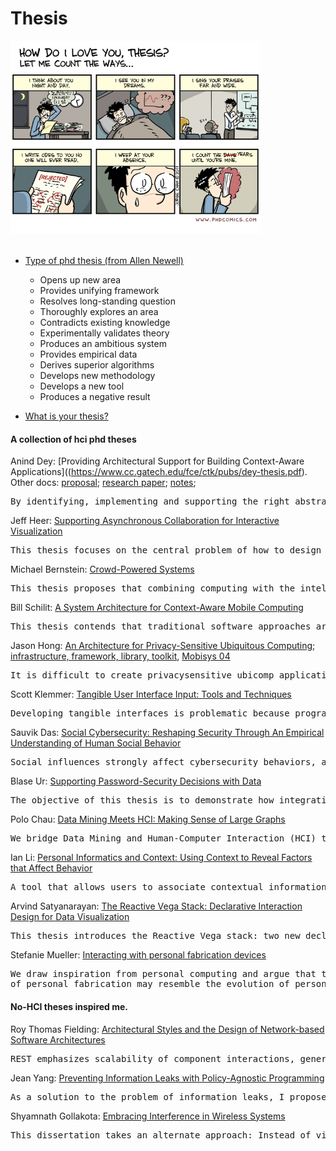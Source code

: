 Thesis
=========================

<!-- <code>"No one reads a Ph.D. thesis. "<br/>
"No. I did."
</code> -->


<img src="photos/diagrams/phd-comics-thesis.gif" width="400px">
<br/>
<br/>


- [Type of phd thesis (from Allen Newell)](https://www.eecs.harvard.edu/htk/phdadvice/#3)
    - Opens up new area
    - Provides unifying framework
    - Resolves long-standing question
    - Thoroughly explores an area
    - Contradicts existing knowledge
    - Experimentally validates theory
    - Produces an ambitious system
    - Provides empirical data
    - Derives superior algorithms
    - Develops new methodology
    - Develops a new tool
    - Produces a negative result

- [What is your thesis?](http://web.cs.ucla.edu/~palsberg/shivers.html)


#### A collection of hci phd theses

Anind Dey: [Providing Architectural Support for Building Context-Aware Applications]((https://www.cc.gatech.edu/fce/ctk/pubs/dey-thesis.pdf).
Other docs: [proposal](https://pdfs.semanticscholar.org/50c3/a22313d0eb9398afd2730cc6b5f8c2aaa8ad.pdf); [research paper](ftp://ftp.cc.gatech.edu/pub/gvu/tr/1999/99-23.pdf); [notes](http://haojian.github.io/notes/notes-dey-thesis.pdf);
<pre>
By identifying, implementing and supporting the right abstractions and services for handling context, we can construct a framework that makes it easier to design, build and evolve context-aware applications.
</pre>

Jeff Heer: [Supporting Asynchronous Collaboration for Interactive Visualization](https://homes.cs.washington.edu/~jheer/files/jheer-thesis.pdf) 
<pre>This thesis focuses on the central problem of how to design visualization systems that support and catalyze social sensemaking by analysts and decision-makers collaborating asynchronously. </pre>

Michael Bernstein: [Crowd-Powered Systems](https://hci.stanford.edu/publications/2012/CrowdPoweredSystems/phd-thesis-msbernst.pdf)
<pre>
This thesis proposes that combining computing with the intelligence of crowds — large groups of people connecting and coordinating online — allows the creation of hybrid human-computer systems that overcome the limits of the user-system tradeoff.
</pre>

Bill Schilit: [A System Architecture for Context-Aware Mobile Computing](https://sites.google.com/site/schilit/schilit-thesis.pdf?attredirects=0)
<pre>This thesis contends that traditional software approaches are ill-suited for building mobile distributed computing software. System dynamics result in software that must be manually reconfigured when features change, and software that is constantly mis-tuned for the current computing environment. This thesis proposes an architecture for notifying applications of the changing computing environment that is simple, fault tolerant, efficient, scalable, and feasible to implement across a range of computing platforms.</pre>


Jason Hong: [An Architecture for Privacy-Sensitive Ubiquitous Computing](http://www.cs.cmu.edu/~jasonh/publications/jihdiss.pdf); [infrastructure, framework, library, toolkit](http://citeseerx.ist.psu.edu/viewdoc/download?doi=10.1.1.469.6574&rep=rep1&type=pdf), [Mobisys 04](https://dl.acm.org/doi/pdf/10.1145/990064.990087)
<pre>
It is difficult to create privacysensitive ubicomp applications for three reasons: (1) it is hard to analyze privacy needs; (2) it is hard to design effective user interfaces for privacy; (3) it is hard to implement privacy-sensitive systems.
</pre>

Scott Klemmer: [Tangible User Interface Input: Tools and Techniques](https://hci.stanford.edu/publications/2004/klemmer-dissertation/KlemmerDissertation.pdf) 
<pre>
Developing tangible interfaces is problematic because programmers are responsible for acquiring and abstracting physical input.  The Papier-Mâché toolkit introduces a novel software architecture that (1) lowers the threshold for developing applications by identifying high-level abstractions of input technologies; (2) supports switching input technologies with minimal code changes; (3) makes debugging easier through monitoring facilities that include Wizard of Oz control. 
</pre>

Sauvik Das: [Social Cybersecurity: Reshaping Security Through An Empirical Understanding of Human Social Behavior](http://reports-archive.adm.cs.cmu.edu/anon/hcii/CMU-HCII-17-100.pdf)
<pre>Social influences strongly affect cybersecurity behaviors, and it is possible to encourage better cybersecurity behaviors by designing security systems that are more social.
</pre>


Blase Ur: [Supporting Password-Security Decisions with Data](https://www.blaseur.com/phdthesis.pdf)
<pre>
The objective of this thesis is to demonstrate how integrating data-driven insights about how users create and how attackers guess passwords into a tool that presents real-time feedback can equip users to make better passwords.
</pre>


Polo Chau: [Data Mining Meets HCI: Making Sense of Large Graphs](https://poloclub.github.io/polochau/papers/polo-chau-thesis.pdf)
<pre>
We bridge Data Mining and Human-Computer Interaction (HCI) to synthesize new methods and systems that help people understand and interact with massive graphs with billions of nodes and edges, in three inter-related thrusts: (1) Attention Routing, (2) Mixed-Initiative Sense making, and (3) Scaling Up.
</pre>

Ian Li: [Personal Informatics and Context: Using Context to Reveal Factors that Affect Behavior](http://reports-archive.adm.cs.cmu.edu/anon/hcii/CMU-HCII-11-106.pdf)
<pre>
A tool that allows users to associate contextual information with behavioral information can better reveal factors within one's life that affect behavior, compared to existing systems that only show behavioral information.
</pre>


Arvind Satyanarayan: [The Reactive Vega Stack: Declarative Interaction Design for Data Visualization](https://arvindsatya.com/files/thesis-augmented.pdf)
<pre>
This thesis introduces the Reactive Vega stack: two new declarative languages for interactive visualization that decouple specification (the what) from execution (the how).
</pre>


Stefanie Mueller: [Interacting with personal fabrication devices](https://publishup.uni-potsdam.de/opus4-ubp/frontdoor/deliver/index/docId/10090/file/mueller_diss.pdf)
<pre>
We draw inspiration from personal computing and argue that the evolution
of personal fabrication may resemble the evolution of personal computing.
</pre>

#### No-HCI theses inspired me.

Roy Thomas Fielding: [Architectural Styles and the Design of Network-based Software Architectures](https://www.ics.uci.edu/~fielding/pubs/dissertation/top.htm)
<pre>
REST emphasizes scalability of component interactions, generality of interfaces, independent deployment of components, and intermediary components to reduce interaction latency, enforce security, and encapsulate legacy systems.
</pre>


Jean Yang: [Preventing Information Leaks with Policy-Agnostic Programming](http://www.cs.cmu.edu/~jyang2/papers/jeanyang_phd_thesis.pdf)
<pre>
As a solution to the problem of information leaks, I propose a policy-agnostic programming paradigm that enforces security and privacy policies by construction.
</pre>



Shyamnath Gollakota: [Embracing Interference in Wireless Systems](https://dspace.mit.edu/handle/1721.1/79213)
<pre>
This dissertation takes an alternate approach: Instead of viewing interference as an inherently counterproductive phenomenon that should to be avoided, we design practical systems that transform interference into a harmless, and even a beneficial phenomenon.
</pre>



<!-- 11. Gierad Laput: http://www.gierad.com/thesis-draft.pdf
12. Chris Harrison: 
    1. 
13. Jon Froehlich: 
14. Bjorn Hartmann:  -->